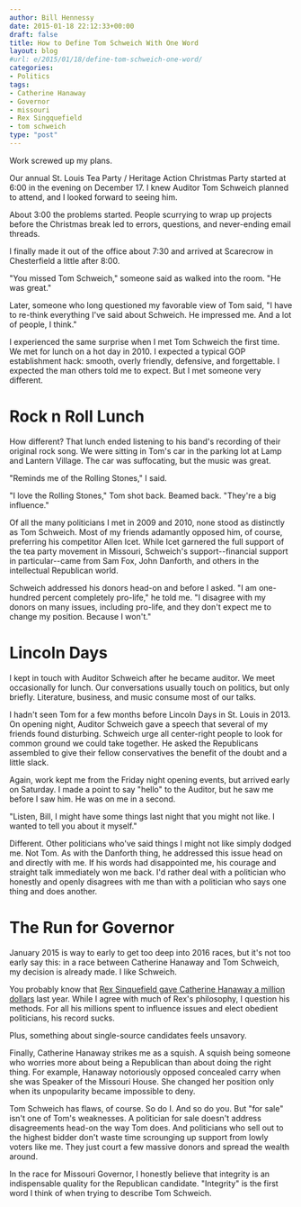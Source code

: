 ```yaml
---
author: Bill Hennessy
date: 2015-01-18 22:12:33+00:00
draft: false
title: How to Define Tom Schweich With One Word
layout: blog
#url: e/2015/01/18/define-tom-schweich-one-word/
categories:
- Politics
tags:
- Catherine Hanaway
- Governor
- missouri
- Rex Singquefield
- tom schweich
type: "post"
---
```


Work screwed up my plans.

Our annual St. Louis Tea Party / Heritage Action Christmas Party started at 6:00 in the evening on December 17. I knew Auditor Tom Schweich planned to attend, and I looked forward to seeing him.

About 3:00 the problems started. People scurrying to wrap up projects before the Christmas break led to errors, questions, and never-ending email threads.

I finally made it out of the office about 7:30 and arrived at Scarecrow in Chesterfield a little after 8:00.

"You missed Tom Schweich," someone said as walked into the room. "He was great."

Later, someone who long questioned my favorable view of Tom said, "I have to re-think everything I've said about Schweich. He impressed me. And a lot of people, I think."

I experienced the same surprise when I met Tom Schweich the first time. We met for lunch on a hot day in 2010. I expected a typical GOP establishment hack: smooth, overly friendly, defensive, and forgettable. I expected the man others told me to expect. But I met someone very different.



# Rock n Roll Lunch



How different? That lunch ended listening to his band's recording of their original rock song. We were sitting in Tom's car in the parking lot at Lamp and Lantern Village. The car was suffocating, but the music was great.

"Reminds me of the Rolling Stones," I said.

"I love the Rolling Stones," Tom shot back. Beamed back. "They're a big influence."

Of all the many politicians I met in 2009 and 2010, none stood as distinctly as Tom Schweich. Most of my friends adamantly opposed him, of course, preferring his competitor Allen Icet. While Icet garnered the full support of the tea party movement in Missouri, Schweich's support--financial support in particular--came from Sam Fox, John Danforth, and others in the intellectual Republican world.

Schweich addressed his donors head-on and before I asked. "I am one-hundred percent completely pro-life," he told me. "I disagree with my donors on many issues, including pro-life, and they don't expect me to change my position. Because I won't."



# Lincoln Days



I kept in touch with Auditor Schweich after he became auditor. We meet occasionally for lunch. Our conversations usually touch on politics, but only briefly. Literature, business, and music consume most of our talks.

I hadn't seen Tom for a few months before Lincoln Days in St. Louis in 2013. On opening night, Auditor Schweich gave a speech that several of my friends found disturbing. Schweich urge all center-right people to look for common ground we could take together. He asked the Republicans assembled to give their fellow conservatives the benefit of the doubt and a little slack.

Again, work kept me from the Friday night opening events, but arrived early on Saturday. I made a point to say "hello" to the Auditor, but he saw me before I saw him. He was on me in a second.

"Listen, Bill, I might have some things last night that you might not like. I wanted to tell you about it myself."

Different. Other politicians who've said things I might not like simply dodged me. Not Tom. As with the Danforth thing, he addressed this issue head on and directly with me. If his words had disappointed me, his courage and straight talk immediately won me back. I'd rather deal with a politician who honestly and openly disagrees with me than with a politician who says one thing and does another.



# The Run for Governor



January 2015 is way to early to get too deep into 2016 races, but it's not too early say this: in a race between Catherine Hanaway and Tom Schweich, my decision is already made. I like Schweich.

You probably know that [Rex Sinquefield gave Catherine Hanaway a million dollars](https://hennessysview.com/2014/11/23/rex-sinquefield-buys-high-priced-call-guv/) last year. While I agree with much of Rex's philosophy, I question his methods. For all his millions spent to influence issues and elect obedient politicians, his record sucks.

Plus, something about single-source candidates feels unsavory.

Finally, Catherine Hanaway strikes me as a squish. A squish being someone who worries more about being a Republican than about doing the right thing. For example, Hanaway notoriously opposed concealed carry when she was Speaker of the Missouri House. She changed her position only when its unpopularity became impossible to deny.

Tom Schweich has flaws, of course. So do I. And so do you. But "for sale" isn't one of Tom's weaknesses. A politician for sale doesn't address disagreements head-on the way Tom does. And politicians who sell out to the highest bidder don't waste time scrounging up support from lowly voters like me. They just court a few massive donors and spread the wealth around.

In the race for Missouri Governor, I honestly believe that integrity is an indispensable quality for the Republican candidate. "Integrity" is the first word I think of when trying to describe Tom Schweich.

